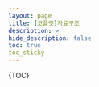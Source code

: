 ```yaml
---
layout: page
title: [코플릿]자료구조
description: >
hide_description: false
toc: true
toc_sticky
---
```

{TOC}
